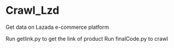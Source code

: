 # Crawl_Lzd
Get data on Lazada e-commerce platform

Run getlink.py to get the link of product
Run finalCode.py to crawl
